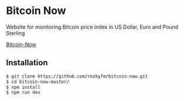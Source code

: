 # Bitcoin Now

Website for monitoring Bitcoin price index in US Dollar, Euro and Pound Sterling

[Bitcoin-Now](https://bitcoin-now.netlify.com/)

## Installation

```bash
$ git clone https://github.com/rezkyfm/bitcoin-now.git
$ cd bitcoin-now-master/
$ npm install
$ npm run dev
```
